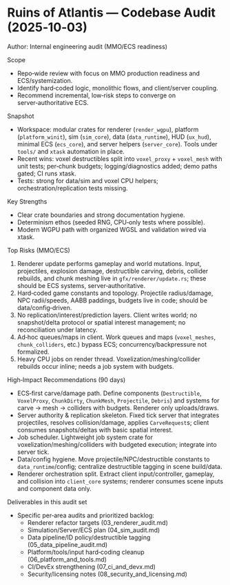 # Ruins of Atlantis — Codebase Audit (2025‑10‑03)

Author: Internal engineering audit (MMO/ECS readiness)

Scope
- Repo‑wide review with focus on MMO production readiness and ECS/systemization.
- Identify hard‑coded logic, monolithic flows, and client/server coupling.
- Recommend incremental, low‑risk steps to converge on server‑authoritative ECS.

Snapshot
- Workspace: modular crates for renderer (`render_wgpu`), platform (`platform_winit`), sim (`sim_core`), data (`data_runtime`), HUD (`ux_hud`), minimal ECS (`ecs_core`), and server helpers (`server_core`). Tools under `tools/` and `xtask` automation in place.
- Recent wins: voxel destructibles split into `voxel_proxy` + `voxel_mesh` with unit tests; per‑chunk budgets; logging/diagnostics added; demo paths gated; CI runs xtask.
- Tests: strong for data/sim and voxel CPU helpers; orchestration/replication tests missing.

Key Strengths
- Clear crate boundaries and strong documentation hygiene.
- Determinism ethos (seeded RNG, CPU‑only tests where possible).
- Modern WGPU path with organized WGSL and validation wired via xtask.

Top Risks (MMO/ECS)
1) Renderer update performs gameplay and world mutations. Input, projectiles, explosion damage, destructible carving, debris, collider rebuilds, and chunk meshing live in `gfx/renderer/update.rs`; these should be ECS systems, server‑authoritative.
2) Hard‑coded game constants and topology. Projectile radius/damage, NPC radii/speeds, AABB paddings, budgets live in code; should be data/config‑driven.
3) No replication/interest/prediction layers. Client writes world; no snapshot/delta protocol or spatial interest management; no reconciliation under latency.
4) Ad‑hoc queues/maps in client. Work queues and maps (`voxel_meshes`, `chunk_colliders`, etc.) bypass ECS; concurrency/backpressure not formalized.
5) Heavy CPU jobs on render thread. Voxelization/meshing/collider rebuilds occur inline; needs a job system with budgets.

High‑Impact Recommendations (90 days)
- ECS‑first carve/damage path. Define components (`Destructible`, `VoxelProxy`, `ChunkDirty`, `ChunkMesh`, `Projectile`, `Debris`) and systems for carve → mesh → colliders with budgets. Renderer only uploads/draws.
- Server authority & replication skeleton. Fixed tick server that integrates projectiles, resolves collision/damage, applies `CarveRequest`s; client consumes snapshots/deltas with basic spatial interest.
- Job scheduler. Lightweight job system crate for voxelization/meshing/colliders with budgeted execution; integrate into server tick.
- Data/config hygiene. Move projectile/NPC/destructible constants to `data_runtime`/config; centralize destructible tagging in scene build/data.
- Renderer orchestration split. Extract client input/controller, gameplay, and collision into `client_core` systems; renderer consumes scene inputs and component data only.

Deliverables in this audit set
- Specific per‑area audits and prioritized backlog:
  - Renderer refactor targets (03_renderer_audit.md)
  - Simulation/Server/ECS plan (04_sim_audit.md)
  - Data pipeline/ID policy/destructible tagging (05_data_pipeline_audit.md)
  - Platform/tools/input hard‑coding cleanup (06_platform_and_tools.md)
  - CI/DevEx strengthening (07_ci_and_devx.md)
  - Security/licensing notes (08_security_and_licensing.md)
